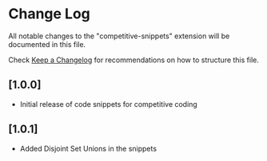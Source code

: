 # Change Log

All notable changes to the "competitive-snippets" extension will be documented in this file.

Check [Keep a Changelog](http://keepachangelog.com/) for recommendations on how to structure this file.

## [1.0.0]
- Initial release of code snippets for competitive coding
## [1.0.1]
- Added Disjoint Set Unions in the snippets